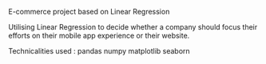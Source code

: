 E-commerce project based on Linear Regression

Utilising Linear Regression to decide whether a company should focus their efforts on their mobile app experience or their website.

Technicalities used : 
pandas
numpy
matplotlib
seaborn

